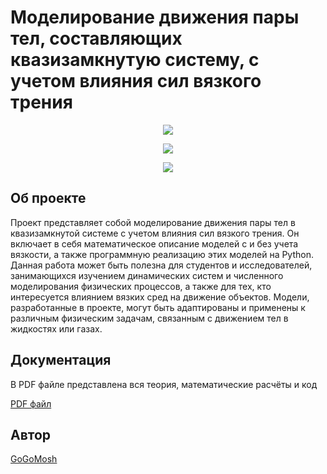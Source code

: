# Моделирование движения пары тел, составляющих квазизамкнутую систему, с учетом влияния сил вязкого трения

<p align='center'>
	<img src='https://wallup.net/wp-content/uploads/2018/10/08/601293-lady-bug.jpg'> 
<p align='center'>


<p align='center'>
	<img src='https://img.shields.io/badge/Language-python-blue'> 
<p align='center'>
	<img src='https://img.shields.io/badge/Package-numpy%2C%20matplotlib-blueviolet'> 
</p>


## Об проекте

Проект представляет собой моделирование движения пары тел в квазизамкнутой системе с учетом влияния сил вязкого трения. Он включает в себя математическое описание моделей с и без учета вязкости, а также программную реализацию этих моделей на Python. Данная работа может быть полезна для студентов и исследователей, занимающихся изучением динамических систем и численного моделирования физических процессов, а также для тех, кто интересуется влиянием вязких сред на движение объектов. Модели, разработанные в проекте, могут быть адаптированы и применены к различным физическим задачам, связанным с движением тел в жидкостях или газах.

## Документация

В PDF файле представлена вся теория, математические расчёты и код

[PDF файл](https://drive.google.com/file/d/1XnaJJla4MYiTuQBy_XLdeyL9ZXZxWiCE/view?usp=sharing)

## Автор

[GoGoMosh](https://github.com/GoGoMosh)

